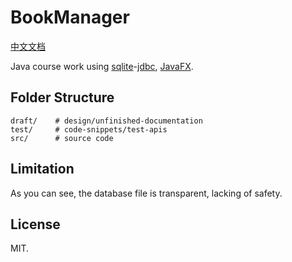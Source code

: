 # BookManager

[中文文档](README-zh.md)

Java course work using [sqlite][1]-[jdbc][2], [JavaFX][3].

## Folder Structure

    draft/    # design/unfinished-documentation
    test/     # code-snippets/test-apis
    src/      # source code

## Limitation

As you can see, the database file is transparent, lacking of safety.

## License

MIT.


[1]: https://sqlite.org
[2]: https://github.com/xerial/sqlite-jdbc
[3]: https://en.wikipedia.org/wiki/JavaFX
